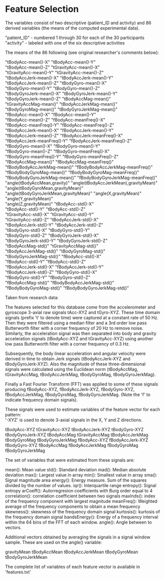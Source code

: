 Feature Selection 
=================

The variables consist of two descriptive (patient_ID and activity) and 86 derived variables (the means of the computed experimental data).

"patient_ID" - numbered 1 through 30 for each of the 30 participants
"activity"   - labeled with one of the six descriptive activities

The means of the 86 following (see original researcher's comments below):

"tBodyAcc-mean()-X"                    "tBodyAcc-mean()-Y"                   
"tBodyAcc-mean()-Z"                    "tGravityAcc-mean()-X"                
"tGravityAcc-mean()-Y"                 "tGravityAcc-mean()-Z"                
"tBodyAccJerk-mean()-X"                "tBodyAccJerk-mean()-Y"               
"tBodyAccJerk-mean()-Z"                "tBodyGyro-mean()-X"                  
"tBodyGyro-mean()-Y"                   "tBodyGyro-mean()-Z"                  
"tBodyGyroJerk-mean()-X"               "tBodyGyroJerk-mean()-Y"              
"tBodyGyroJerk-mean()-Z"               "tBodyAccMag-mean()"                  
"tGravityAccMag-mean()"                "tBodyAccJerkMag-mean()"              
"tBodyGyroMag-mean()"                  "tBodyGyroJerkMag-mean()"             
"fBodyAcc-mean()-X"                    "fBodyAcc-mean()-Y"                   
"fBodyAcc-mean()-Z"                    "fBodyAcc-meanFreq()-X"               
"fBodyAcc-meanFreq()-Y"                "fBodyAcc-meanFreq()-Z"               
"fBodyAccJerk-mean()-X"                "fBodyAccJerk-mean()-Y"               
"fBodyAccJerk-mean()-Z"                "fBodyAccJerk-meanFreq()-X"           
"fBodyAccJerk-meanFreq()-Y"            "fBodyAccJerk-meanFreq()-Z"           
"fBodyGyro-mean()-X"                   "fBodyGyro-mean()-Y"                  
"fBodyGyro-mean()-Z"                   "fBodyGyro-meanFreq()-X"              
"fBodyGyro-meanFreq()-Y"               "fBodyGyro-meanFreq()-Z"              
"fBodyAccMag-mean()"                   "fBodyAccMag-meanFreq()"              
"fBodyBodyAccJerkMag-mean()"           "fBodyBodyAccJerkMag-meanFreq()"      
"fBodyBodyGyroMag-mean()"              "fBodyBodyGyroMag-meanFreq()"         
"fBodyBodyGyroJerkMag-mean()"          "fBodyBodyGyroJerkMag-meanFreq()"     
"angle(tBodyAccMean,gravity)"          "angle(tBodyAccJerkMean),gravityMean)"
"angle(tBodyGyroMean,gravityMean)"     "angle(tBodyGyroJerkMean,gravityMean)"
"angle(X,gravityMean)"                 "angle(Y,gravityMean)"                
"angle(Z,gravityMean)"                 "tBodyAcc-std()-X"                    
"tBodyAcc-std()-Y"                     "tBodyAcc-std()-Z"                    
"tGravityAcc-std()-X"                  "tGravityAcc-std()-Y"                 
"tGravityAcc-std()-Z"                  "tBodyAccJerk-std()-X"                
"tBodyAccJerk-std()-Y"                 "tBodyAccJerk-std()-Z"                
"tBodyGyro-std()-X"                    "tBodyGyro-std()-Y"                   
"tBodyGyro-std()-Z"                    "tBodyGyroJerk-std()-X"               
"tBodyGyroJerk-std()-Y"                "tBodyGyroJerk-std()-Z"               
"tBodyAccMag-std()"                    "tGravityAccMag-std()"                
"tBodyAccJerkMag-std()"                "tBodyGyroMag-std()"                  
"tBodyGyroJerkMag-std()"               "fBodyAcc-std()-X"                    
"fBodyAcc-std()-Y"                     "fBodyAcc-std()-Z"                    
"fBodyAccJerk-std()-X"                 "fBodyAccJerk-std()-Y"                
"fBodyAccJerk-std()-Z"                 "fBodyGyro-std()-X"                   
"fBodyGyro-std()-Y"                    "fBodyGyro-std()-Z"                   
"fBodyAccMag-std()"                    "fBodyBodyAccJerkMag-std()"           
"fBodyBodyGyroMag-std()"               "fBodyBodyGyroJerkMag-std()"    

Taken from research data:

The features selected for this database come from the accelerometer and gyroscope 3-axial raw signals tAcc-XYZ and tGyro-XYZ. These time domain signals (prefix 't' to denote time) were captured at a constant rate of 50 Hz. Then they were filtered using a median filter and a 3rd order low pass Butterworth filter with a corner frequency of 20 Hz to remove noise. Similarly, the acceleration signal was then separated into body and gravity acceleration signals (tBodyAcc-XYZ and tGravityAcc-XYZ) using another low pass Butterworth filter with a corner frequency of 0.3 Hz. 

Subsequently, the body linear acceleration and angular velocity were derived in time to obtain Jerk signals (tBodyAccJerk-XYZ and tBodyGyroJerk-XYZ). Also the magnitude of these three-dimensional signals were calculated using the Euclidean norm (tBodyAccMag, tGravityAccMag, tBodyAccJerkMag, tBodyGyroMag, tBodyGyroJerkMag). 

Finally a Fast Fourier Transform (FFT) was applied to some of these signals producing fBodyAcc-XYZ, fBodyAccJerk-XYZ, fBodyGyro-XYZ, fBodyAccJerkMag, fBodyGyroMag, fBodyGyroJerkMag. (Note the 'f' to indicate frequency domain signals). 

These signals were used to estimate variables of the feature vector for each pattern:  
'-XYZ' is used to denote 3-axial signals in the X, Y and Z directions.

tBodyAcc-XYZ
tGravityAcc-XYZ
tBodyAccJerk-XYZ
tBodyGyro-XYZ
tBodyGyroJerk-XYZ
tBodyAccMag
tGravityAccMag
tBodyAccJerkMag
tBodyGyroMag
tBodyGyroJerkMag
fBodyAcc-XYZ
fBodyAccJerk-XYZ
fBodyGyro-XYZ
fBodyAccMag
fBodyAccJerkMag
fBodyGyroMag
fBodyGyroJerkMag

The set of variables that were estimated from these signals are: 

mean(): Mean value
std(): Standard deviation
mad(): Median absolute deviation 
max(): Largest value in array
min(): Smallest value in array
sma(): Signal magnitude area
energy(): Energy measure. Sum of the squares divided by the number of values. 
iqr(): Interquartile range 
entropy(): Signal entropy
arCoeff(): Autorregresion coefficients with Burg order equal to 4
correlation(): correlation coefficient between two signals
maxInds(): index of the frequency component with largest magnitude
meanFreq(): Weighted average of the frequency components to obtain a mean frequency
skewness(): skewness of the frequency domain signal 
kurtosis(): kurtosis of the frequency domain signal 
bandsEnergy(): Energy of a frequency interval within the 64 bins of the FFT of each window.
angle(): Angle between to vectors.

Additional vectors obtained by averaging the signals in a signal window sample. These are used on the angle() variable:

gravityMean
tBodyAccMean
tBodyAccJerkMean
tBodyGyroMean
tBodyGyroJerkMean

The complete list of variables of each feature vector is available in 'features.txt'
